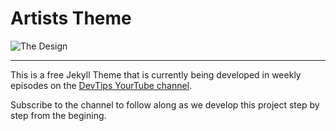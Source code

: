 # Artists Theme

![The Design](/assets/img/the_design.jpg)

---

This is a free Jekyll Theme that is currently being developed in weekly episodes on the [DevTips YourTube channel](http://youtube.com/devtipsfordesigners). 

Subscribe to the channel to follow along as we develop this project step by step from the begining.